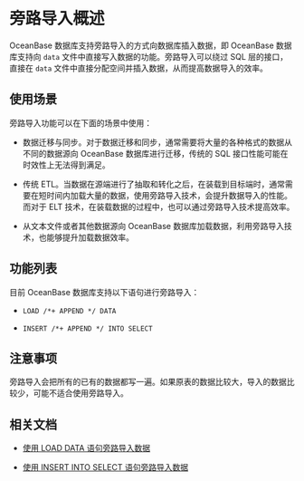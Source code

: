 # 旁路导入概述

OceanBase 数据库支持旁路导入的方式向数据库插入数据，即 OceanBase 数据库支持向 `data` 文件中直接写入数据的功能。旁路导入可以绕过 SQL 层的接口，直接在 `data` 文件中直接分配空间并插入数据，从而提高数据导入的效率。

## 使用场景

旁路导入功能可以在下面的场景中使用：

* 数据迁移与同步。对于数据迁移和同步，通常需要将大量的各种格式的数据从不同的数据源向 OceanBase 数据库进行迁移，传统的 SQL 接口性能可能在时效性上无法得到满足。

* 传统 ETL。当数据在源端进行了抽取和转化之后，在装载到目标端时，通常需要在短时间内加载大量的数据，使用旁路导入技术，会提升数据导入的性能。而对于 ELT 技术，在装载数据的过程中，也可以通过旁路导入技术提高效率。

* 从文本文件或者其他数据源向 OceanBase 数据库加载数据，利用旁路导入技术，也能够提升加载数据效率。

## 功能列表

目前 OceanBase 数据库支持以下语句进行旁路导入：

* `LOAD /*+ APPEND */ DATA`

* `INSERT /*+ APPEND */ INTO SELECT`

## 注意事项

旁路导入会把所有的已有的数据都写一遍。如果原表的数据比较大，导入的数据比较少，可能不适合使用旁路导入。

## 相关文档

* [使用 LOAD DATA 语句旁路导入数据](2.use-load-data-statement-to-bypass-import-data.md)

* [使用 INSERT INTO SELECT 语句旁路导入数据](3.use-insert-into-select-statement-to-bypass-import-data.md)

